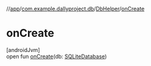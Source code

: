 //[app](../../../index.md)/[com.example.dallyproject.db](../index.md)/[DbHelper](index.md)/[onCreate](on-create.md)

# onCreate

[androidJvm]\
open fun [onCreate](on-create.md)(db: [SQLiteDatabase](https://developer.android.com/reference/kotlin/android/database/sqlite/SQLiteDatabase.html))
